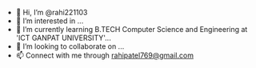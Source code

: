 - 👋 Hi, I’m @rahi221103
- 👀 I’m interested in ...
- 🌱 I’m currently learning B.TECH Computer Science and Engineering at 'ICT GANPAT UNIVERSITY'...
- 💞️ I’m looking to collaborate on ...
- 📫 Connect with me through rahipatel769@gmail.com

<!---
rahi221103/rahi221103 is a ✨ special ✨ repository because its `README.md` (this file) appears on your GitHub profile.
You can click the Preview link to take a look at your changes.
--->
